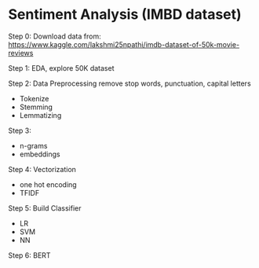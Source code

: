 # Sentiment Analysis (IMBD dataset)

Step 0: Download data from: https://www.kaggle.com/lakshmi25npathi/imdb-dataset-of-50k-movie-reviews

Step 1: EDA, explore 50K dataset

Step 2: Data Preprocessing
remove stop words, punctuation, capital letters
- Tokenize
- Stemming
- Lemmatizing

Step 3:
- n-grams
- embeddings

Step 4: Vectorization
- one hot encoding
- TFIDF

Step 5: Build Classifier
- LR
- SVM
- NN

Step 6: BERT